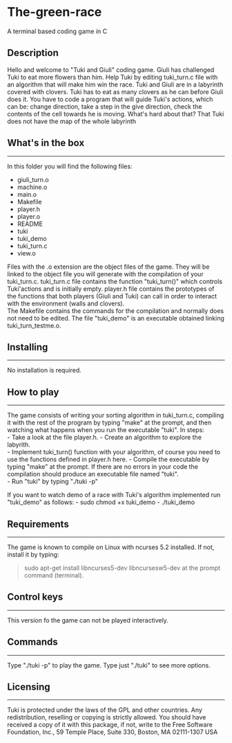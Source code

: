 # The-green-race
A terminal based coding game in C

## Description
Hello and welcome to "Tuki and Giuli" coding game. Giuli has challenged Tuki to eat more flowers than him. Help Tuki by editing tuki_turn.c file with an algorithm that will make him win the race. Tuki and Giuli are in a labyrinth covered with clovers. Tuki has to eat as many clovers as he can before Giuli does it. You have to code a program that will guide Tuki's actions, which can be: change direction, take a step in the give direction, check the contents of the cell towards he is moving. What's hard about that? That Tuki does not have the map of the whole labyrinth

## What's in the box
-------------------
In this folder you will find the following files:

- giuli_turn.o
- machine.o
- main.o
- Makefile
- player.h
- player.o
- README
- tuki
- tuki_demo
- tuki_turn.c
- view.o

Files with the .o extension are the object files of the game. They will be linked to the object file you will generate with the compilation of your tuki_turn.c. 
tuki_turn.c file contains the function "tuki_turn()" which controls Tuki'actions and is initially empty. 
player.h file contains the prototypes of the functions that both players (Giuli and Tuki) can call in order to interact with the environment (walls and clovers).  
The Makefile contains the commands for the compilation and normally does not need to be edited.
The file "tuki_demo" is an executable obtained linking tuki_turn_testme.o.


## Installing
-------------
No installation is required.


## How to play
--------------
The game consists of writing your sorting algorithm in tuki_turn.c, compiling it with the rest of the program by typing "make" at the prompt, and then watching what happens when you run the executable "tuki".
In steps:	
	- Take a look at the file player.h.
	- Create an algorithm to explore the labyrith.  
	- Implement tuki_turn() function with your algorithm, of course you need to use the functions defined
	in player.h here.
	- Compile the executable by typing "make" at the prompt. If there are no errors in your code the 	   	compilation should produce an executable file named "tuki".  
	- Run "tuki" by typing "./tuki -p"

If you want to watch demo of a race with Tuki's algorithm implemented  run "tuki_demo" as follows:
	- sudo chmod +x tuki_demo
	- ./tuki_demo


## Requirements
---------------
The game is known to compile on Linux with ncurses 5.2 installed. If not,  install it by typing:
>sudo apt-get install libncurses5-dev libncursesw5-dev
at the prompt command (terminal).

## Control keys
---------------
This version fo the game can not be played interactively. 

## Commands 
-----------
Type "./tuki -p" to play the game.
Type just "./tuki" to see  more options.
	

## Licensing
------------
Tuki is protected under the laws of the GPL and other countries. Any redistribution, reselling or copying is strictly allowed. You should have received a copy of it with this package, if not, write to the Free Software Foundation, Inc., 59 Temple Place, Suite 330, Boston, MA  02111-1307  USA

